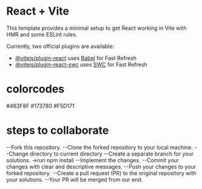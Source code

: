 # React + Vite

This template provides a minimal setup to get React working in Vite with HMR and some ESLint rules.

Currently, two official plugins are available:

- [@vitejs/plugin-react](https://github.com/vitejs/vite-plugin-react/blob/main/packages/plugin-react/README.md) uses [Babel](https://babeljs.io/) for Fast Refresh
- [@vitejs/plugin-react-swc](https://github.com/vitejs/vite-plugin-react-swc) uses [SWC](https://swc.rs/) for Fast Refresh


# colorcodes
#463F8F
#173780
#F5D171


# steps to collaborate
--Fork this repository.
--Clone the forked repository to your local machine.
--Change directory to current directory
--Create a separate branch for your solutions.
    ->run npm install
--Implement the changes.
--Commit your changes with clear and descriptive messages.
--Push your changes to your forked repository.
--Create a pull request (PR) to the original repository with your solutions.
--Your PR will be merged from our end.


